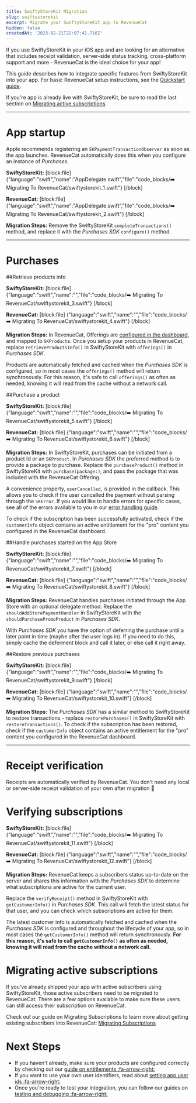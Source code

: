 ```yaml
---
title: SwiftyStoreKit Migration
slug: swiftystorekit
excerpt: Migrate your SwiftyStoreKit app to RevenueCat
hidden: false
createdAt: '2023-02-21T22:07:41.716Z'
---
```

If you use SwiftyStoreKit in your iOS app and are looking for an alternative that includes receipt validation, server-side status tracking, cross-platform support and more - RevenueCat is the ideal choice for your app!

This guide describes how to integrate specific features from SwiftyStoreKit into your app. For basic RevenueCat setup instructions, see the [Quickstart guide](doc:getting-started-1).

If you're app is already live with SwiftyStoreKit, be sure to read the last section on [Migrating active subscriptions](doc:swiftystorekit#section-migrating-active-subscriptions).

-------------------------------------
# App startup

Apple recommends registering an `SKPaymentTransactionObserver` as soon as the app launches. RevenueCat automatically does this when you configure an instance of *Purchases*.

**SwiftyStoreKit:**
[block:file]
{"language":"swift","name":"AppDelegate.swift","file":"code_blocks/➡️ Migrating To RevenueCat/swiftystorekit_1.swift"}
[/block]


**RevenueCat:**
[block:file]
{"language":"swift","name":"AppDelegate.swift","file":"code_blocks/➡️ Migrating To RevenueCat/swiftystorekit_2.swift"}
[/block]

**Migration Steps:**
Remove the SwiftyStoreKit `completeTransactions()` method, and replace it with the *Purchases SDK* `configure()` method.

-------------------------------------
# Purchases

##Retrieve products info

**SwiftyStoreKit:**
[block:file]
{"language":"swift","name":"","file":"code_blocks/➡️ Migrating To RevenueCat/swiftystorekit_3.swift"}
[/block]

**RevenueCat:**
[block:file]
{"language":"swift","name":"","file":"code_blocks/➡️ Migrating To RevenueCat/swiftystorekit_4.swift"}
[/block]

**Migration Steps:**
In RevenueCat, Offerings are [configured in the dashboard](doc:entitlements), and mapped to `SKProduct`s. Once you setup your products in RevenueCat, replace `retrieveProductsInfo()` in SwiftyStoreKit with `offerings()` in *Purchases SDK*.

Products are automatically fetched and cached when the *Purchases SDK* is configured, so in most cases the `offerings()` method will return synchronously. For this reason, it's safe to call `offerings()` as often as needed, knowing it will read from the cache without a network call.


##Purchase a product

**SwiftyStoreKit:**
[block:file]
{"language":"swift","name":"","file":"code_blocks/➡️ Migrating To RevenueCat/swiftystorekit_5.swift"}
[/block]

**RevenueCat:**
[block:file]
{"language":"swift","name":"","file":"code_blocks/➡️ Migrating To RevenueCat/swiftystorekit_6.swift"}
[/block]

**Migration Steps:**
In SwiftyStoreKit, purchases can be initiated from a product Id or an `SKProduct`. In *Purchases SDK* the preferred method is to provide a package to purchase. Replace the `purchaseProduct()` method in SwiftyStoreKit with `purchase(package:)`, and pass the package that was included with the RevenueCat Offering.

A convenience property, `userCancelled`, is provided in the callback. This allows you to check if the user cancelled the payment without parsing through the `SKError`. If you would like to handle errors for specific cases, see all of the errors available to you in our [error handling guide](doc:errors).

To check if the subscription has been successfully activated, check if the `customerInfo` object contains an active entitlement for the "pro" content you configured in the RevenueCat dashboard. 

##Handle purchases started on the App Store

**SwiftyStoreKit:**
[block:file]
{"language":"swift","name":"","file":"code_blocks/➡️ Migrating To RevenueCat/swiftystorekit_7.swift"}
[/block]

**RevenueCat:**
[block:file]
{"language":"swift","name":"","file":"code_blocks/➡️ Migrating To RevenueCat/swiftystorekit_8.swift"}
[/block]

**Migration Steps:**
RevenueCat handles purchases initiated through the App Store with an optional delegate method. Replace the `shouldAddStorePaymentHandler` in SwiftyStoreKit with the `shouldPurchasePromoProduct` in *Purchases SDK*.

With *Purchases SDK* you have the option of deferring the purchase until a later point in time (maybe after the user logs in). If you need to do this, simply cache the deferment block and call it later, or else call it right away.

##Restore previous purchases

**SwiftyStoreKit:**
[block:file]
{"language":"swift","name":"","file":"code_blocks/➡️ Migrating To RevenueCat/swiftystorekit_9.swift"}
[/block]

**RevenueCat:**
[block:file]
{"language":"swift","name":"","file":"code_blocks/➡️ Migrating To RevenueCat/swiftystorekit_10.swift"}
[/block]

**Migration Steps:**
The *Purchases SDK* has a similar method to SwiftyStoreKit to restore transactions - replace `restorePurchases()` in SwiftyStoreKit with `restoreTransactions()`. To check if the subscription has been restored, check if the `customerInfo` object contains an active entitlement for the "pro" content you configured in the RevenueCat dashboard.

-------------------------------------
# Receipt verification

Receipts are automatically verified by RevenueCat. You don't need any local or server-side receipt validation of your own after migration 🎉

# Verifying subscriptions

**SwiftyStoreKit:**
[block:file]
{"language":"swift","name":"","file":"code_blocks/➡️ Migrating To RevenueCat/swiftystorekit_11.swift"}
[/block]

**RevenueCat:**
[block:file]
{"language":"swift","name":"","file":"code_blocks/➡️ Migrating To RevenueCat/swiftystorekit_12.swift"}
[/block]

**Migration Steps:**
RevenueCat keeps a subscribers status up-to-date on the server and shares this information with the *Purchases SDK* to determine what subscriptions are active for the current user. 

Replace the `verifyReceipt()` method in SwiftyStoreKit with `getCustomerInfo()` in *Purchases SDK*. This call will fetch the latest status for that user, and you can check which subscriptions are active for them. 

The latest customer info is automatically fetched and cached when the *Purchases SDK* is configured and throughout the lifecycle of your app, so in most cases the `getCustomerInfo()` method will return synchronously. **For this reason, it's safe to call `getCustomerInfo()` as often as needed, knowing it will read from the cache without a network call.**

# Migrating active subscriptions

If you've already shipped your app with active subscribers using SwiftyStoreKit, those active subscribers need to be migrated to RevenueCat. There are a few options available to make sure these users can still access their subscription on RevenueCat.

Check out our guide on Migrating Subscriptions to learn more about getting existing subscribers into RevenueCat: [Migrating Subscriptions](doc:migrating-existing-subscriptions) 

# Next Steps

* If you haven't already, make sure your products are configured correctly by checking out our [guide on entitlements :fa-arrow-right:](doc:entitlements)
* If you want to use your own user identifiers, read about [setting app user ids :fa-arrow-right:](doc:user-ids)
* Once you're ready to test your integration, you can follow our guides on [testing and debugging :fa-arrow-right:](doc:debugging)
